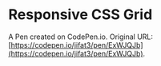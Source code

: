 # Responsive CSS Grid

A Pen created on CodePen.io. Original URL: [https://codepen.io/jifat3/pen/ExWJQJb](https://codepen.io/jifat3/pen/ExWJQJb).


